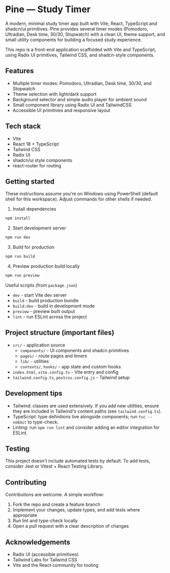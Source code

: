 # Pine — Study Timer

A modern, minimal study timer app built with Vite, React, TypeScript and shadcn/ui primitives. Pine provides several timer modes (Pomodoro, Ultradian, Desk time, 30/30, Stopwatch) with a clean UI, theme support, and small utility components for building a focused study experience.

This repo is a front-end application scaffolded with Vite and TypeScript, using Radix UI primitives, Tailwind CSS, and shadcn-style components.

## Features

- Multiple timer modes: Pomodoro, Ultradian, Desk time, 30/30, and Stopwatch
- Theme selection with light/dark support
- Background selector and simple audio player for ambient sound
- Small component library using Radix UI and TailwindCSS
- Accessible UI primitives and responsive layout

## Tech stack

- Vite
- React 18 + TypeScript
- Tailwind CSS
- Radix UI
- shadcn/ui style components
- react-router for routing

## Getting started

These instructions assume you're on Windows using PowerShell (default shell for this workspace). Adjust commands for other shells if needed.

1. Install dependencies

```powershell
npm install
```

2. Start development server

```powershell
npm run dev
```

3. Build for production

```powershell
npm run build
```

4. Preview production build locally

```powershell
npm run preview
```

Useful scripts (from `package.json`)

- `dev` - start Vite dev server
- `build` - build production bundle
- `build:dev` - build in development mode
- `preview` - preview built output
- `lint` - run ESLint across the project

## Project structure (important files)

- `src/` - application source
	- `components/` - UI components and shadcn primitives
	- `pages/` - route pages and timers
	- `lib/` - utilities
	- `contexts/`, `hooks/` - app state and custom hooks
- `index.html`, `vite.config.ts` - Vite entry and config
- `tailwind.config.ts`, `postcss.config.js` - Tailwind setup

## Development tips

- Tailwind: classes are used extensively. If you add new utilities, ensure they are included in Tailwind's content paths (see `tailwind.config.ts`).
- TypeScript: type definitions live alongside components; run `tsc --noEmit` to type-check.
- Linting: run `npm run lint` and consider adding an editor integration for ESLint.

## Testing

This project doesn't include automated tests by default. To add tests, consider Jest or Vitest + React Testing Library.

## Contributing

Contributions are welcome. A simple workflow:

1. Fork the repo and create a feature branch
2. Implement your changes, update types, and add tests where appropriate
3. Run lint and type-check locally
4. Open a pull request with a clear description of changes


## Acknowledgements

- Radix UI (accessible primitives)
- Tailwind Labs for Tailwind CSS
- Vite and the React community for tooling


